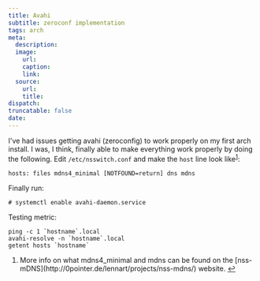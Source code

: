 ```yaml
---
title: Avahi
subtitle: zeroconf implementation
tags: arch
meta:
  description:
  image:
    url:
    caption:
    link:
  source:
    url:
    title:
dispatch:
truncatable: false
date:
---
```


I've had issues getting avahi (zeroconfig) to work properly on my first arch install. I was, I think, finally able to make everything work properly by doing the following. Edit `/etc/nsswitch.conf` and make the `host` line look like<sup id="#fn1r-2013-05-23">[1]</sup>:

	hosts: files mdns4_minimal [NOTFOUND=return] dns mdns

Finally run:

	# systemctl enable avahi-daemon.service

Testing metric:

	ping -c 1 `hostname`.local
	avahi-resolve -n `hostname`.local
	getent hosts `hostname`


  <div class="footnotes">
  <ol>
    <li id='fn1-2013-05-23'>
     <p>More info on what mdns4_minimal and mdns can be found on the [nss-mDNS](http://0pointer.de/lennart/projects/nss-mdns/) website.
    <a href="#fn1r-2013-05-23">&#x21A9;&#xFE0E;</a></p></li>
  </ol>
  </div>

  [1]: #fn1-2013-05-23
